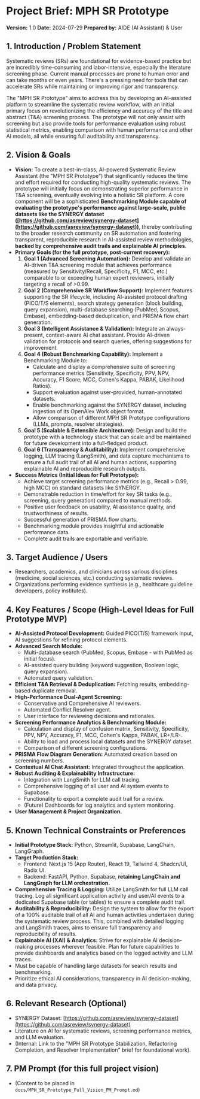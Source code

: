 # Project Brief: MPH SR Prototype

**Version:** 1.0
**Date:** 2024-07-29
**Prepared by:** AIDE (AI Assistant) & User

## 1. Introduction / Problem Statement

Systematic reviews (SRs) are foundational for evidence-based practice but are incredibly time-consuming and labor-intensive, especially the literature screening phase. Current manual processes are prone to human error and can take months or even years. There's a pressing need for tools that can accelerate SRs while maintaining or improving rigor and transparency.

The "MPH SR Prototype" aims to address this by developing an AI-assisted platform to streamline the systematic review workflow, with an initial primary focus on revolutionizing the efficiency and accuracy of the title and abstract (T&A) screening process. The prototype will not only assist with screening but also provide tools for performance evaluation using robust statistical metrics, enabling comparison with human performance and other AI models, all while ensuring full auditability and transparency.

## 2. Vision & Goals

- **Vision:** To create a best-in-class, AI-powered Systematic Review Assistant (the "MPH SR Prototype") that significantly reduces the time and effort required for conducting high-quality systematic reviews. The prototype will initially focus on demonstrating superior performance in T&A screening, eventually evolving into a holistic SR platform. A core component will be a sophisticated **Benchmarking Module capable of evaluating the prototype's performance against large-scale, public datasets like the SYNERGY dataset ([https://github.com/asreview/synergy-dataset](https://github.com/asreview/synergy-dataset))**, thereby contributing to the broader research community on SR automation and fostering transparent, reproducible research in AI-assisted review methodologies, **backed by comprehensive audit trails and explainable AI principles.**
- **Primary Goals (for the full prototype, post-current recovery):**
  1. **Goal 1 (Advanced Screening Automation):** Develop and validate an AI-driven T&A screening module that achieves performance (measured by Sensitivity/Recall, Specificity, F1, MCC, etc.) comparable to or exceeding human expert reviewers, initially targeting a recall of >0.99.
  2. **Goal 2 (Comprehensive SR Workflow Support):** Implement features supporting the SR lifecycle, including AI-assisted protocol drafting (PICO/T/S elements), search strategy generation (block building, query expansion), multi-database searching (PubMed, Scopus, Embase), embedding-based deduplication, and PRISMA flow chart generation.
  3. **Goal 3 (Intelligent Assistance & Validation):** Integrate an always-present, context-aware AI chat assistant. Provide AI-driven validation for protocols and search queries, offering suggestions for improvement.
  4. **Goal 4 (Robust Benchmarking Capability):** Implement a Benchmarking Module to:
      - Calculate and display a comprehensive suite of screening performance metrics (Sensitivity, Specificity, PPV, NPV, Accuracy, F1 Score, MCC, Cohen\'s Kappa, PABAK, Likelihood Ratios).
      - Support evaluation against user-provided, human-annotated datasets.
      - Enable benchmarking against the SYNERGY dataset, including ingestion of its OpenAlex Work object format.
      - Allow comparison of different MPH SR Prototype configurations (LLMs, prompts, resolver strategies).
  5. **Goal 5 (Scalable & Extensible Architecture):** Design and build the prototype with a technology stack that can scale and be maintained for future development into a full-fledged product.
  6. **Goal 6 (Transparency & Auditability):** Implement comprehensive logging, LLM tracing (LangSmith), and data capture mechanisms to ensure a full audit trail of all AI and human actions, supporting explainable AI and reproducible research outputs.
- **Success Metrics (Initial Ideas for Full Prototype):**
    - Achieve target screening performance metrics (e.g., Recall > 0.99, high MCC) on standard datasets like SYNERGY.
    - Demonstrable reduction in time/effort for key SR tasks (e.g., screening, query generation) compared to manual methods.
    - Positive user feedback on usability, AI assistance quality, and trustworthiness of results.
    - Successful generation of PRISMA flow charts.
    - Benchmarking module provides insightful and actionable performance data.
    - Complete audit trails are exportable and verifiable.

## 3. Target Audience / Users

- Researchers, academics, and clinicians across various disciplines (medicine, social sciences, etc.) conducting systematic reviews.
- Organizations performing evidence synthesis (e.g., healthcare guideline developers, policy institutes).

## 4. Key Features / Scope (High-Level Ideas for Full Prototype MVP)

- **AI-Assisted Protocol Development:** Guided PICO(T/S) framework input, AI suggestions for refining protocol elements.
- **Advanced Search Module:**
    - Multi-database search (PubMed, Scopus, Embase - with PubMed as initial focus).
    - AI-assisted query building (keyword suggestion, Boolean logic, query expansion).
    - Automated query validation.
- **Efficient T&A Retrieval & Deduplication:** Fetching results, embedding-based duplicate removal.
- **High-Performance Dual-Agent Screening:**
    - Conservative and Comprehensive AI reviewers.
    - Automated Conflict Resolver agent.
    - User interface for reviewing decisions and rationales.
- **Screening Performance Analytics & Benchmarking Module:**
    - Calculation and display of confusion matrix, Sensitivity, Specificity, PPV, NPV, Accuracy, F1, MCC, Cohen\'s Kappa, PABAK, LR+/LR-.
    - Ability to load and process local datasets and the SYNERGY dataset.
    - Comparison of different screening configurations.
- **PRISMA Flow Diagram Generation:** Automated creation based on screening numbers.
- **Contextual AI Chat Assistant:** Integrated throughout the application.
- **Robust Auditing & Explainability Infrastructure:**
    - Integration with LangSmith for LLM call tracing.
    - Comprehensive logging of all user and AI system events to Supabase.
    - Functionality to export a complete audit trail for a review.
    - (Future) Dashboards for log analytics and system monitoring.
- **User Management & Project Organization.**

## 5. Known Technical Constraints or Preferences

- **Initial Prototype Stack:** Python, Streamlit, Supabase, LangChain, LangGraph.
- **Target Production Stack:**
    - Frontend: Next.js 15 (App Router), React 19, Tailwind 4, Shadcn/UI, Radix UI.
    - Backend: FastAPI, Python, Supabase, **retaining LangChain and LangGraph for LLM orchestration.**
- **Comprehensive Tracing & Logging:** Utilize LangSmith for full LLM call tracing. Log all significant application activity and user/AI events to a dedicated Supabase table (or tables) to ensure a complete audit trail.
- **Auditability & Reproducibility:** Design the system to allow for the export of a 100% auditable trail of all AI and human activities undertaken during the systematic review process. This, combined with detailed logging and LangSmith traces, aims to ensure full transparency and reproducibility of results.
- **Explainable AI (XAI) & Analytics:** Strive for explainable AI decision-making processes wherever feasible. Plan for future capabilities to provide dashboards and analytics based on the logged activity and LLM traces.
- Must be capable of handling large datasets for search results and benchmarking.
- Prioritize ethical AI considerations, transparency in AI decision-making, and data privacy.

## 6. Relevant Research (Optional)

- SYNERGY Dataset: [https://github.com/asreview/synergy-dataset](https://github.com/asreview/synergy-dataset)
- Literature on AI for systematic reviews, screening performance metrics, and LLM evaluation.
- (Internal: Link to the "MPH SR Prototype Stabilization, Refactoring Completion, and Resolver Implementation" brief for foundational work).

## 7. PM Prompt (for this full project vision)

- (Content to be placed in `docs/MPH_SR_Prototype_Full_Vision_PM_Prompt.md`)
